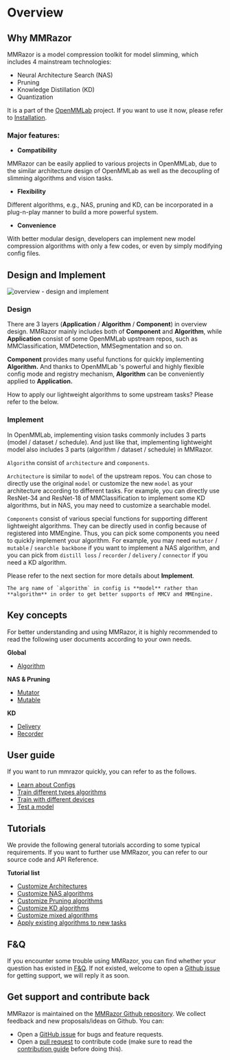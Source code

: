 # Overview

## Why MMRazor

MMRazor is a model compression toolkit for model slimming, which includes 4 mainstream technologies:

- Neural Architecture Search (NAS)
- Pruning
- Knowledge Distillation (KD)
- Quantization

It is a part of the [OpenMMLab](https://openmmlab.com/) project. If you want to use it now, please refer to [Installation](https://mmrazor.readthedocs.io/en/main/get_started/installation.html).

### Major features:

- **Compatibility**

MMRazor can be easily applied to various projects in OpenMMLab, due to the similar architecture design of OpenMMLab as well as the decoupling of slimming algorithms and vision tasks.

- **Flexibility**

Different algorithms, e.g., NAS, pruning and KD, can be incorporated in a plug-n-play manner to build a more powerful system.

- **Convenience**

With better modular design, developers can implement new model compression algorithms with only a few codes, or even by simply modifying config files.

## Design and Implement

![overview - design and implement](https://user-images.githubusercontent.com/88702197/187396329-b5fedc96-c76b-49b7-af4e-83f1f0c27a57.jpg)

### Design

There are 3 layers (**Application** / **Algorithm** / **Component**) in overview design. MMRazor mainly includes both of **Component** and **Algorithm**, while **Application** consist of some OpenMMLab upstream repos, such as MMClassification,  MMDetection,  MMSegmentation and so on.

**Component** provides many useful functions for quickly implementing **Algorithm.** And thanks to OpenMMLab 's powerful and highly flexible config mode and registry mechanism, **Algorithm** can be conveniently applied to **Application.**

How to apply our lightweight algorithms to some upstream tasks? Please refer to the below.

### Implement

In OpenMMLab, implementing vision tasks commonly includes 3 parts (model / dataset / schedule). And just like that, implementing lightweight model also includes 3 parts (algorithm / dataset / schedule) in MMRazor.

`Algorithm` consist of `architecture` and `components`.

`Architecture` is similar to `model` of the upstream repos. You can chose to directly use the original `model` or customize the new `model` as your architecture according to different tasks. For example,  you can directly use ResNet-34 and ResNet-18 of MMClassification to implement some KD algorithms, but in NAS, you may need to customize a searchable model.

`Components` consist of various special functions for supporting different lightweight algorithms. They can be directly used in config because of  registered into MMEngine. Thus, you can pick some components you need to quickly implement your algorithm. For example, you may need `mutator` / `mutable` / `searchle backbone` if you want to implement a NAS algorithm, and you can pick from `distill loss` / `recorder` / `delivery` / `connector` if you need a KD algorithm.

Please refer to the next section for more details about **Implement**.

```{note}
The arg name of `algorithm` in config is **model** rather than **algorithm** in order to get better supports of MMCV and MMEngine.
```

## Key concepts

For better understanding and using MMRazor, it is highly recommended to read the following user documents according to your own needs.

**Global**

- [Algorithm](https://mmrazor.readthedocs.io/en/main/advanced_guides/algorithm.html)

**NAS & Pruning**

- [Mutator](https://mmrazor.readthedocs.io/en/main/advanced_guides/mutator.html)
- [Mutable](https://mmrazor.readthedocs.io/en/main/advanced_guides/mutable.html)

**KD**

- [Delivery](https://mmrazor.readthedocs.io/en/main/advanced_guides/delivery.html)
- [Recorder](https://mmrazor.readthedocs.io/en/main/advanced_guides/recorder.html)

## User guide

If you want to run mmrazor quickly, you can refer to as the follows.

- [Learn about Configs](https://mmrazor.readthedocs.io/en/main/user_guides/1_learn_about_config.html)
- [Train different types algorithms](https://mmrazor.readthedocs.io/en/main/user_guides/2_train_different_types_algorithms.html)
- [Train with different devices](https://mmrazor.readthedocs.io/en/main/user_guides/3_train_with_different_devices.html)
- [Test a model](https://mmrazor.readthedocs.io/en/main/user_guides/4_test_a_model.html)

## Tutorials

We provide the following general tutorials according to some typical requirements. If you want to further use MMRazor, you can refer to our source code and API Reference.

**Tutorial list**

- [Customize Architectures](https://mmrazor.readthedocs.io/en/main/advanced_guides/customize_architectures.html)
- [Customize NAS algorithms](https://mmrazor.readthedocs.io/en/main/advanced_guides/customize_nas_algorithms.html)
- [Customize Pruning algorithms](https://mmrazor.readthedocs.io/en/main/advanced_guides/customize_pruning_algorithms.html)
- [Customize KD algorithms](https://mmrazor.readthedocs.io/en/main/advanced_guides/customize_kd_algorithms.html)
- [Customize mixed algorithms](https://mmrazor.readthedocs.io/en/main/advanced_guides/customize_mixed_algorithms.html)
- [Apply existing algorithms to new tasks](https://mmrazor.readthedocs.io/en/main/advanced_guides/apply_existing_algorithms_to_new_tasks.html)

## F&Q

If you encounter some trouble using MMRazor, you can find whether your question has existed in [F&Q](https://mmrazor.readthedocs.io/en/main/notes/faq.html). If not existed, welcome to open a [Github issue](https://github.com/open-mmlab/mmrazor/issues) for getting support, we will reply it as soon.

## Get support and contribute back

MMRazor is maintained on the [MMRazor Github repository](https://github.com/open-mmlab/mmrazor). We collect feedback and new proposals/ideas on Github. You can:

- Open a [GitHub issue](https://github.com/open-mmlab/mmrazor/issues) for bugs and feature requests.
- Open a [pull request](https://github.com/open-mmlab/mmrazor/pulls) to contribute code (make sure to read the [contribution guide](https://mmrazor.readthedocs.io/en/main/notes/contribution_guide.html) before doing this).
